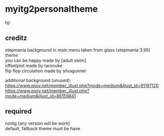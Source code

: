 # myitg2personaltheme
hji

## creditz

stepmania background in main menu taken from glass (stepmania 3.95) theme
<br>you can be happy made by [adult swim]
<br>offsetplot made by taronuke
<br>flip flop circulation made by silvagunner


additional background (unused):
<br>https://www.pixiv.net/member_illust.php?mode=medium&illust_id=91197120
<br>https://www.pixiv.net/member_illust.php?mode=medium&illust_id=88159841


## required

notitg (any version will be work)
<br>default, fallback theme must be have